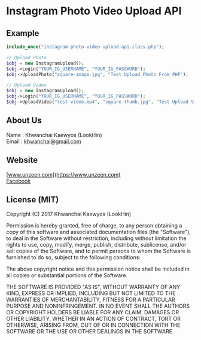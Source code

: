 # Instagram Photo Video Upload API

## Example

```php
include_once("instagram-photo-video-upload-api.class.php");

// Upload Photo
$obj = new InstagramUpload();
$obj->Login("YOUR_IG_USERNAME", "YOUR_IG_PASSWORD");
$obj->UploadPhoto("square-image.jpg", "Test Upload Photo From PHP");

// Upload Video
$obj = new InstagramUpload();
$obj->Login("YOUR_IG_USERNAME", "YOUR_IG_PASSWORD");
$obj->UploadVideo("test-video.mp4", "square-thumb.jpg", "Test Upload Video From PHP");
```

## About Us
Name : Khwanchai Kaewyos (LookHin)  
Email : khwanchai@gmail.com

## Website
[www.unzeen.com](https://www.unzeen.com)  
[Facebook](https://www.facebook.com/LookHin)  



## License (MIT)

Copyright (C) 2017 Khwanchai Kaewyos (LookHin)

Permission is hereby granted, free of charge, to any person obtaining a copy of this software and associated documentation files (the "Software"), to deal in the Software without restriction, including without limitation the rights to use, copy, modify, merge, publish, distribute, sublicense, and/or sell copies of the Software, and to permit persons to whom the Software is furnished to do so, subject to the following conditions:

The above copyright notice and this permission notice shall be included in all copies or substantial portions of the Software.

THE SOFTWARE IS PROVIDED "AS IS", WITHOUT WARRANTY OF ANY KIND, EXPRESS OR IMPLIED, INCLUDING BUT NOT LIMITED TO THE WARRANTIES OF MERCHANTABILITY, FITNESS FOR A PARTICULAR PURPOSE AND NONINFRINGEMENT. IN NO EVENT SHALL THE AUTHORS OR COPYRIGHT HOLDERS BE LIABLE FOR ANY CLAIM, DAMAGES OR OTHER LIABILITY, WHETHER IN AN ACTION OF CONTRACT, TORT OR OTHERWISE, ARISING FROM, OUT OF OR IN CONNECTION WITH THE SOFTWARE OR THE USE OR OTHER DEALINGS IN THE SOFTWARE.
